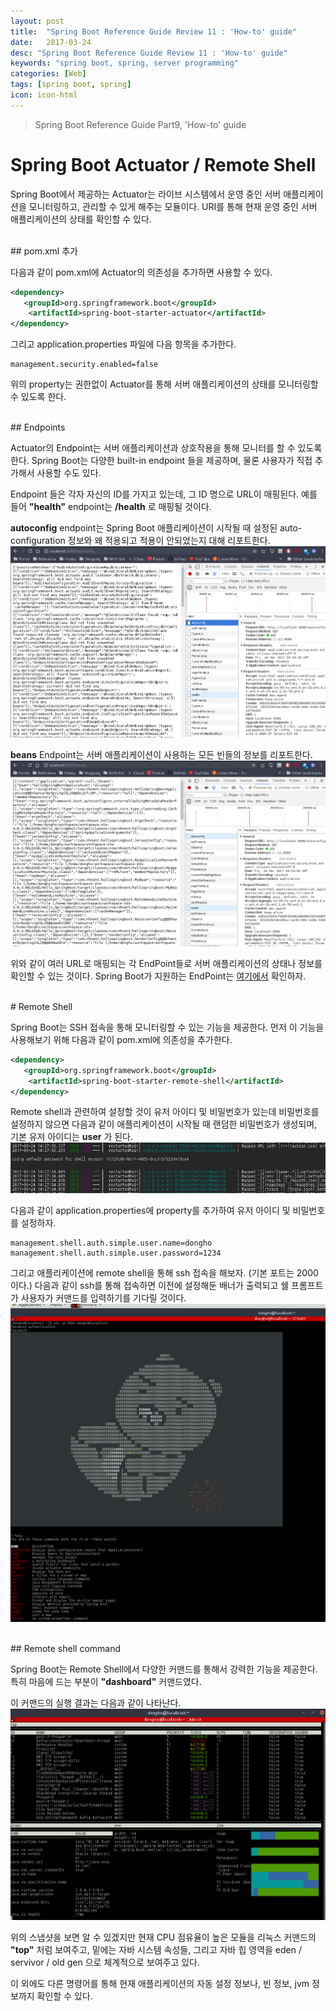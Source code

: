 ```yaml
---
layout: post
title:  "Spring Boot Reference Guide Review 11 : 'How-to' guide"
date:   2017-03-24
desc: "Spring Boot Reference Guide Review 11 : 'How-to' guide"
keywords: "spring boot, spring, server programming"
categories: [Web]
tags: [spring boot, spring]
icon: icon-html
---
```


> Spring Boot Reference Guide Part9, 'How-to' guide

# Spring Boot Actuator / Remote Shell

Spring Boot에서 제공하는 Actuator는 라이브 시스템에서 운영 중인 서버 애플리케이션을 모니터링하고, 관리할 수 있게 해주는 모듈이다. URI를 통해 현재 운영 중인 서버 애플리케이션의 상태를 확인할 수 있다.

<br>
## pom.xml 추가

다음과 같이 pom.xml에 Actuator의 의존성을 추가하면 사용할 수 있다.
~~~xml
<dependency>
   <groupId>org.springframework.boot</groupId>
    <artifactId>spring-boot-starter-actuator</artifactId>
</dependency>
~~~

그리고 application.properties 파일에 다음 항목을 추가한다.
~~~
management.security.enabled=false
~~~
위의 property는 권한없이 Actuator를 통해 서버 애플리케이션의 상태를 모니터링할 수 있도록 한다.

<br>
## Endpoints

Actuator의 Endpoint는 서버 애플리케이션과 상호작용을 통해 모니터를 할 수 있도록 한다.
Spring Boot는 다양한 built-in endpoint 들을 제공하며, 물론 사용자가 직접 추가해서 사용할 수도 있다.

Endpoint 들은 각자 자신의 ID를 가지고 있는데, 그 ID 명으로 URL이 매핑된다. 예를 들어 **"health"** endpoint는 **/health** 로 매핑될 것이다.

**autoconfig** endpoint는 Spring Boot 애플리케이션이 시작될 때 설정된 auto-configuration 정보와 왜 적용되고 적용이 안되었는지 대해 리포트한다.
<br>
![01.png](/static/assets/img/blog/web/2017-03-24-spring_boot_features_10/01.png)


**beans** Endpoint는 서버 애플리케이션이 사용하는 모든 빈들의 정보를 리포트한다.
![02.png](/static/assets/img/blog/web/2017-03-24-spring_boot_features_10/02.png)

위와 같이 여러 URL로 매핑되는 각 EndPoint들로 서버 애플리케이션의 상태나 정보를 확인할 수 있는 것이다.
Spring Boot가 지원하는 EndPoint는 [여기에서][spring_boot_endpoint] 확인하자.

<br>
# Remote Shell

Spring Boot는 SSH 접속을 통해 모니터링할 수 있는 기능을 제공한다.
먼저 이 기능을 사용해보기 위해 다음과 같이 pom.xml에 의존성을 추가한다.
~~~xml
<dependency>
   <groupId>org.springframework.boot</groupId>
    <artifactId>spring-boot-starter-remote-shell</artifactId>
</dependency>
~~~

Remote shell과 관련하여 설정할 것이 유저 아이디 및 비밀번호가 있는데 비밀번호를 설정하지 않으면 다음과 같이 애플리케이션이 시작될 때 랜덤한 비밀번호가 생성되며, 기본 유저 아이디는 **user** 가 된다.
<br>
![03.png](/static/assets/img/blog/web/2017-03-24-spring_boot_features_10/03.png)

다음과 같이 application.properties에 property를 추가하여 유저 아이디 및 비밀번호를 설정하자.
~~~
management.shell.auth.simple.user.name=dongho
management.shell.auth.simple.user.password=1234
~~~

그리고 애플리케이션에 remote shell을 통해 ssh 접속을 해보자. (기본 포트는 2000 이다.)
다음과 같이 ssh를 통해 접속하면 이전에 설정해둔 배너가 출력되고 쉘 프롬프트가 사용자가 커맨드를 입력하기를 기다릴 것이다.
![04.png](/static/assets/img/blog/web/2017-03-24-spring_boot_features_10/04.png)

<br>
## Remote shell command

Spring Boot는 Remote Shell에서 다양한 커맨드를 통해서 강력한 기능을 제공한다.
특히 마음에 드는 부분이 **"dashboard"** 커맨드였다.

이 커맨드의 실행 결과는 다음과 같이 나타난다.
<br>
![05.png](/static/assets/img/blog/web/2017-03-24-spring_boot_features_10/05.png)

위의 스냅샷을 보면 알 수 있겠지만 현재 CPU 점유율이 높은 모듈을 리눅스 커맨드의 **"top"** 처럼 보여주고,
밑에는 자바 시스템 속성들, 그리고 자바 힙 영역을 eden / servivor / old gen 으로 체계적으로 보여주고 있다.

이 외에도 다른 명령어를 통해 현재 애플리케이션의 자동 설정 정보나, 빈 정보, jvm 정보까지 확인할 수 있다.

[spring_boot_endpoint]: https://docs.spring.io/spring-boot/docs/current-SNAPSHOT/reference/htmlsingle/#production-ready-endpoints
